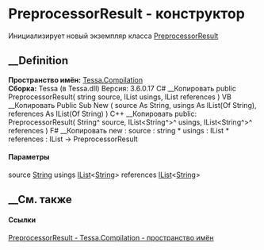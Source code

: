 # PreprocessorResult - конструктор
Инициализирует новый экземпляр класса
[PreprocessorResult](T_Tessa_Compilation_PreprocessorResult.htm)
##  __Definition
 **Пространство имён:** [Tessa.Compilation](N_Tessa_Compilation.htm)  
 **Сборка:** Tessa (в Tessa.dll) Версия: 3.6.0.17
C# __Копировать
     public PreprocessorResult(
    	string source,
    	IList<string> usings,
    	IList<string> references
    )
VB __Копировать
     Public Sub New ( 
    	source As String,
    	usings As IList(Of String),
    	references As IList(Of String)
    )
C++ __Копировать
     public:
    PreprocessorResult(
    	String^ source, 
    	IList<String^>^ usings, 
    	IList<String^>^ references
    )
F# __Копировать
     new : 
            source : string * 
            usings : IList<string> * 
            references : IList<string> -> PreprocessorResult
#### Параметры
source [String](https://learn.microsoft.com/dotnet/api/system.string)
usings
[IList](https://learn.microsoft.com/dotnet/api/system.collections.generic.ilist-1)<[String](https://learn.microsoft.com/dotnet/api/system.string)>
references
[IList](https://learn.microsoft.com/dotnet/api/system.collections.generic.ilist-1)<[String](https://learn.microsoft.com/dotnet/api/system.string)>
## __См. также
#### Ссылки
[PreprocessorResult - ](T_Tessa_Compilation_PreprocessorResult.htm)
[Tessa.Compilation - пространство имён](N_Tessa_Compilation.htm)
